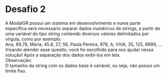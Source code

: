 # Desafio 2
A ModalGR possui um sistema em desenvolvimento e numa parte específica será necessário separar dados
numéricos de strings, a partir de uma variável do tipo string contendo diversos valores delimitados por vírgula,
como por exemplo:<br/>
Ana, 89,78, Maria, 45.8, 27, 56, Paula Pereira, 978, A, VIVA, 35, 125, 8999,
...<br/>
Visando atender esse quesito, você foi escolhido para nos ajudar nessa solução!
Após a separação dos dados exibi-los em tela.<br/>
Observação:<br/>
O tamanho da string com os dados base é variável, ou seja, não possui um limite fixo. 
